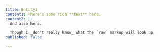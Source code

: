 ```yaml
---
title: Entity1
content1: There's some rich **text** here.
content2: |-
  And also here.

  Though I _don't really know_ what the `raw` markup will look up.
published: false

---
```

